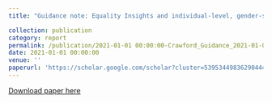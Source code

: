 ```yaml
---
title: "Guidance note: Equality Insights and individual-level, gender-sensitive measurement of multidimensional poverty and inequality"

collection: publication
category: report
permalink: /publication/2021-01-01 00:00:00-Crawford_Guidance_2021-01-01
date: 2021-01-01 00:00:00
venue: ''
paperurl: 'https://scholar.google.com/scholar?cluster=5395344983629044437&hl=en&oi=scholarr'
---
```

[Download paper here](https://scholar.google.com/scholar?cluster=5395344983629044437&hl=en&oi=scholarr)
